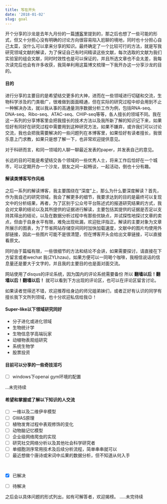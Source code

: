 ```yaml
---
title: 写在开头
date: '2018-01-02'
slug: goal
---
```

开个分享的沙龙是去年九月份的一篇[博客](/cn/2017/09/weekend/)里提到的，那之后也想了一些可能的形式，但又十分担心没有明确的讨论方向很容易陷入尬聊的境地，同时也十分担心自己太菜，没什么可以拿来分享的知识。最终确定了一个比较可行的方法，就是写我研究领域文献的解读，为了保证自己有时间精读这些文献，每次选取的文献为我们实验室的组会文献，同时时效性也是可以保证的，并且所选文章也不会太差，我每次读完后也会有许多收获，我简单利用这篇博文梳理一下我开办这一分享沙龙的目的。

#### 目的
进行分享的主要目的是希望结交更多的大神，进而在一些领域进行切磋和交流，生物科学涉及的门类极广，很难做到面面精通，但在实际的研究过程中却会用到不止一种解决办法，就以我从事的高通量测序数据分析工作为例，包括RNA-seq、DNA-seq、Ribo-seq、ATAC-seq、CHIP-seq等等，各人擅长的领域不同。我在这一系列的分享博客里会把我擅长的技术方法以及我所新了解的知识记下来，如果恰好有同好在研究过程中需要用到这种研究方法，如果不嫌弃，或许我们可以讨论交流，我也会把我需要解决的一些问题列在本博客里，如果恰好有读者擅长，我很乐意上门求教，如果只是想了解一下，也非常欢迎提供意见。

对于科研而言，和同一领域的人聊一聊最近发表的paper，并发表自己的意见。

长远的目的可能是希望结交各个领域的一些优秀人士，将来工作后恰好在一个城市，可以定期开办一个沙龙，朋友之间一起畅谈，一起活动，倒也十分有趣。

#### 解读类博客写作风格
之后一系列的解读博客，我主要围绕在“深度”上，那么为什么要深度解读？首先，作为我自己的研究领域，我会了解更多的细节，我要求达到的目的是最终可以复现文中的分析结果，再者，为了区别于公众号平台陈述式的报道研究结果的方式，我会对文章的结论以及其所提供的证据进行解读，主要包括其提供的证据是否足以支持其得出的结论，以及在数据分析过程中有那些优缺点，并试探性地探讨文章的卖点，但由于自身水平有限，难免出现纰漏，欢迎批评指正。解读的主要对象为文章所展示的图表，为了节省网站存储空间同时加快加载速度，文献中的图片均使用外部链接，因此一些图片可能不是很清楚，但在博客开头会给出文章链接，可以直接看原文。

同时由于篇幅有限，一些很细节的方法和结论不会讲，如果需要探讨，请直接在下方留言或者wechat 我(ZYLhzau)，如果方便可以一同喝个咖啡，我相信说话的信息量还是要大于文字的，并且我的主要目的也是面对面交流。

网站使用了disqus的评论系统，因为国内的评论系统需要备份 所以 **翻墙以后！翻墙以后！翻墙以后！** 就可以看到下方出现的评论区，也可以在评论区留言讨论。

如果读者觉得还不错，欢迎推荐给身边的师兄姐弟妹们，或者正好有认识的同学有擅长我下文所列领域，也十分欢迎私信给我😉！

#### Super-like以下领域研究同好
* 分子进化或进化领域
* 生物统计学
* 生物信息学高端玩家
* 动植物表观组研究
* 系统生物学
* 股票投资

#### 目前可以分享的一些奇技淫巧
* [ ] windows下openai gym环境的配置

...未完待续

#### 希望和掌握或了解以下知识的人交流

* [ ] 一维以及二维伊辛模型
* [ ] GWAS原理
* [ ] 植物发育过程中表观修饰的变化
* [ ] 动物脑记忆模型
* [ ] 企业级网络爬虫的实现
* [ ] 研究社交网络分析以及其他社会科学研究者
* [ ] 单细胞测序常用技术及后续分析流程，简单串串就可以
* [ ] 最近想做个唐诗或宋词中瓜果的数据分析，但不知道从何入手

<br>

* [x] 已解决
* [ ] 待解决


之后会以具体问题的形式列出，如有可解答者，欢迎揭榜。
.....未完待续
